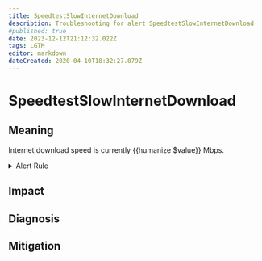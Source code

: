 ```yaml
---
title: SpeedtestSlowInternetDownload
description: Troubleshooting for alert SpeedtestSlowInternetDownload
#published: true
date: 2023-12-12T21:12:32.022Z
tags: LGTM
editor: markdown
dateCreated: 2020-04-10T18:32:27.079Z
---
```


# SpeedtestSlowInternetDownload

## Meaning
[//]: # "Short paragraph that explains what the alert means"
Internet download speed is currently {{humanize $value}} Mbps.

<details>
  <summary>Alert Rule</summary>

  ```yaml
alert: SpeedtestSlowInternetDownload
expr: avg_over_time(speedtest_download[10m]) < 100
for: 0m
labels:
    severity: warning
annotations:
    summary: SpeedTest Slow Internet Download (instance {{ $labels.instance }})
    description: |-
        Internet download speed is currently {{humanize $value}} Mbps.
          VALUE = {{ $value }}
          LABELS = {{ $labels }}
    runbook: https://github.com/srerun/prometheus-alerts/content/runbooks/SpeedtestSlowInternetDownload

  ```
</details>


## Impact
[//]: # "What could / will happen if the alert is not addressed"



## Diagnosis
[//]: # "Steps to take to identify the cause of the problem"



## Mitigation
[//]: # "The steps necessary to resolve the alert"
